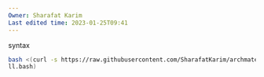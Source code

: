 ```yaml
---
Owner: Sharafat Karim
Last edited time: 2023-01-25T09:41
---
```

syntax

```Bash
bash <(curl -s https://raw.githubusercontent.com/SharafatKarim/archmate/main/insta
ll.bash)
```
